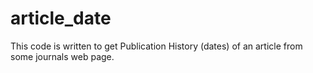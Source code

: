 # article_date
This code is written to get Publication History (dates) of an article from some journals web page.
